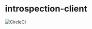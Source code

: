 # introspection-client

[![CircleCI](https://circleci.com/gh/jsstrn/introspection-app/tree/master.svg?style=svg)](https://circleci.com/gh/jsstrn/introspection-app/tree/master)
